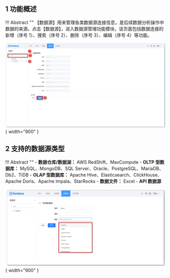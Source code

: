 ## 1 功能概述

!!! Abstract ""
    【数据源】用来管理各类数据源连接信息，是后续数据分析操作中数据的来源。点击【数据源】，进入数据源管理功能模块，该页面包括数据连接的新增（序号 1）、搜索（序号 2）、删除（序号 3）、编辑（序号 4）等功能。

![数据源](../img/datasource_configuration/数据源管理页面.png){ width="900" }

## 2 支持的数据源类型

!!! Abstract ""
    - **数据仓库/数据湖：** AWS RedShift、MaxCompute
    - **OLTP 型数据库：** MySQL、MongoDB、SQL Server、Oracle、PostgreSQL、MariaDB、Db2、TiDB
    - **OLAP 型数据库：** Apache Hive、Elasticsearch、ClickHouse、Apache Doris、Apache Impala、StarRocks
    - **数据文件：** Excel
    - **API 数据源**

![支持的数据源类型](../img/datasource_configuration/支持的数据源类型.png){ width="900" }